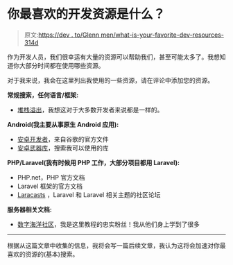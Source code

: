 # 你最喜欢的开发资源是什么？

> 原文:[https://dev . to/Glenn men/what-is-your-favorite-dev-resources-314d](https://dev.to/glennmen/what-are-your-favourite-dev-resources-314d)

作为开发人员，我们很幸运有大量的资源可以帮助我们，甚至可能太多了。我想知道你大部分时间都在使用哪些资源。

对于我来说，我会在这里列出我使用的一些资源，请在评论中添加您的资源。

**常规搜索，任何语言/框架:**

*   [堆栈溢出](https://stackoverflow.com/)，我想这对于大多数开发者来说都是一样的。

**Android(我主要从事原生 Android 应用):**

*   [安卓开发者](https://developer.android.com/)，来自谷歌的官方文件
*   [安卓武器库](https://android-arsenal.com/)，搜索我可以使用的库

**PHP/Laravel(我有时候用 PHP 工作，大部分项目都用 Laravel):**

*   PHP.net，PHP 官方文档
*   Laravel 框架的官方文档
*   [Laracasts](https://laracasts.com/discuss) ，Laravel 和 Laravel 相关主题的社区论坛

**服务器相关文档:**

*   [数字海洋社区](https://www.digitalocean.com/community/tutorials)，我是这里教程的忠实粉丝！我从他们身上学到了很多

* * *

根据从这篇文章中收集的信息，我将会写一篇后续文章，我认为这将会加速对你最喜欢的资源的(基本)搜索。